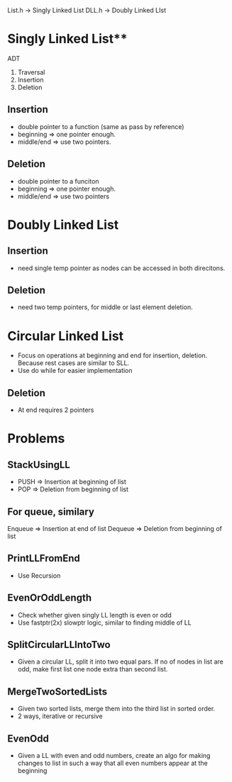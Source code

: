 List.h -> Singly Linked List
DLL.h  -> Doubly Linked LIst

# Singly Linked List**

ADT
1. Traversal
2. Insertion
3. Deletion

## Insertion
- double pointer to a function (same as pass by reference)
- beginning => one pointer enough.
- middle/end => use two pointers.

## Deletion
- double pointer to a funciton
- beginning => one pointer enough.
- middle/end => use two pointers

# Doubly Linked List

## Insertion
- need single temp pointer as nodes can be accessed in both direcitons.

## Deletion
- need two temp pointers, for middle or last element deletion.

# Circular Linked List

- Focus on operations at beginning and end for insertion, deletion. Because rest cases are similar to SLL.
- Use do while for easier implementation


## Deletion
- At end requires 2 pointers

# Problems

## StackUsingLL
- PUSH => Insertion at beginning of list
- POP => Deletion from beginning of list

## For queue, similary
Enqueue => Insertion at end of list
Dequeue => Deletion from beginning of list

## PrintLLFromEnd 
- Use Recursion

## EvenOrOddLength
- Check whether given singly LL length is even or odd
- Use fastptr(2x) slowptr logic, similar to finding middle of LL

## SplitCircularLLIntoTwo
- Given a circular LL, split it into two equal pars. If no of nodes in list are odd, make first list one node extra than second list.

## MergeTwoSortedLists
- Given two sorted lists, merge them into the third list in sorted order.
- 2 ways, iterative or recursive

## EvenOdd
- Given a LL with even and odd numbers, create an algo for making changes to list in such a way that all even numbers appear at the beginning